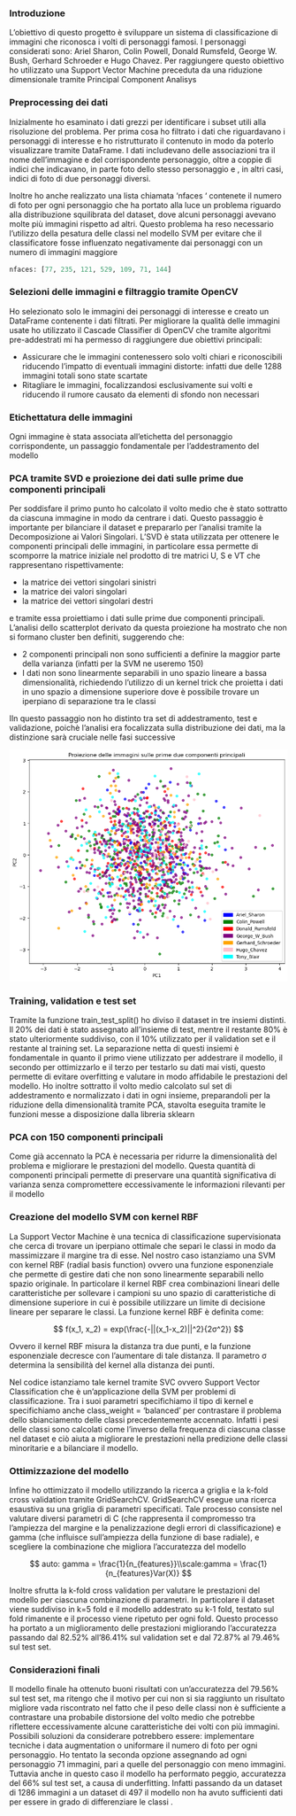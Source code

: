 ### Introduzione

L’obiettivo di questo progetto è sviluppare un sistema di classificazione di immagini che riconosca i volti di personaggi famosi. I personaggi considerati sono: Ariel Sharon, Colin Powell, Donald Rumsfeld, George W. Bush, Gerhard Schroeder e Hugo Chavez. Per raggiungere questo obiettivo ho utilizzato una Support Vector Machine preceduta da una riduzione dimensionale tramite Principal Component Analisys

### Preprocessing dei dati

Inizialmente ho esaminato i dati grezzi  per identificare i subset utili alla risoluzione del problema. Per prima cosa ho filtrato i dati che riguardavano i personaggi di interesse e ho ristrutturato il contenuto in modo da poterlo visualizzare tramite DataFrame. I dati includevano  delle associazioni tra il nome dell’immagine e del corrispondente personaggio, oltre a coppie di indici che indicavano, in parte foto dello stesso personaggio e , in altri casi, indici di foto di due personaggi diversi.

Inoltre ho anche realizzato una lista chiamata ‘nfaces ‘ contenete il numero di foto per ogni personaggio che ha portato alla luce un problema riguardo alla distribuzione squilibrata del dataset, dove alcuni personaggi avevano molte più immagini rispetto ad altri. Questo problema ha reso necessario l’utilizzo della pesatura delle classi nel modello SVM per evitare che il classificatore fosse influenzato negativamente dai personaggi con un numero di immagini maggiore

```python
nfaces: [77, 235, 121, 529, 109, 71, 144]
```

### Selezioni delle immagini e filtraggio tramite OpenCV

Ho selezionato solo le immagini dei personaggi di interesse e creato un DataFrame contenente i dati filtrati. Per migliorare la qualità delle immagini usate ho utilizzato il Cascade Classifier di OpenCV che tramite algoritmi pre-addestrati mi ha permesso di raggiungere due obiettivi principali:

- Assicurare che le immagini contenessero solo volti chiari e riconoscibili riducendo l’impatto di eventuali immagini  distorte: infatti due delle 1288 immagini totali  sono state scartate
- Ritagliare le immagini, focalizzandosi esclusivamente sui volti e riducendo il rumore causato da elementi di sfondo non necessari

### Etichettatura delle immagini

Ogni immagine è stata associata all’etichetta del personaggio corrispondente, un passaggio fondamentale per l’addestramento del modello

### PCA tramite SVD e proiezione dei dati sulle prime due componenti principali

Per soddisfare il primo punto ho calcolato il volto medio che è stato sottratto da ciascuna immagine in modo da centrare i dati. Questo passaggio è importante per bilanciare il dataset e prepararlo per l’analisi tramite la Decomposizione ai Valori Singolari. L’SVD è stata utilizzata per ottenere le componenti principali delle immagini, in particolare essa permette di scomporre la matrice iniziale nel prodotto di tre matrici U, S e VT che rappresentano rispettivamente:

- la matrice dei vettori singolari sinistri
- la matrice dei valori singolari
- la matrice dei vettori singolari destri

e tramite essa proiettiamo i dati sulle prime due componenti principali. L’analisi dello scatterplot derivato da questa proiezione ha mostrato che non si formano cluster ben definiti,  suggerendo che: 

- 2 componenti principali non sono sufficienti a definire la maggior parte della varianza (infatti per la SVM ne useremo 150)
- I dati non sono linearmente separabili in uno spazio lineare a bassa dimensionalità, richiedendo l’utilizzo di un kernel trick che proietta i dati in uno spazio a dimensione superiore dove è  possibile trovare un iperpiano di separazione tra le classi

IIn questo passaggio non ho distinto tra set di addestramento, test e validazione, poichè l’analisi era focalizzata sulla distribuzione dei dati, ma la distinzione sarà cruciale nelle fasi successive

![PCA](Progetto_N/image.png)


### Training, validation e test set

Tramite la funzione train_test_split() ho diviso il dataset in tre insiemi distinti.  Il 20% dei dati è stato assegnato all’insieme di test, mentre il restante 80% è stato ulteriormente suddiviso, con il 10% utilizzato per il validation set e il restante al training set. La separazione netta di questi insiemi è fondamentale in quanto il primo viene utilizzato per addestrare il modello, il secondo per ottimizzarlo e il terzo per testarlo su dati mai visti, questo permette di evitare overfitting e valutare in modo affidabile le prestazioni del modello. Ho inoltre sottratto il volto medio calcolato sul set di addestramento e normalizzato i dati in ogni insieme, preparandoli per la riduzione della dimensionalità tramite PCA,  stavolta eseguita tramite le funzioni messe a disposizione dalla libreria sklearn 

### PCA con 150 componenti principali

Come già accennato la PCA è necessaria per ridurre la dimensionalità del problema e migliorare le prestazioni del modello. Questa quantità di componenti principali permette di preservare una quantità significativa di varianza senza compromettere eccessivamente le informazioni rilevanti per il modello

### Creazione del modello SVM con kernel RBF

La Support Vector Machine è una tecnica di classificazione supervisionata che cerca di trovare un iperpiano ottimale che separi le classi in modo da massimizzare il margine tra di esse. Nel nostro caso istanziamo una SVM con kernel RBF (radial basis function) ovvero una funzione esponenziale che permette di gestire dati che non sono linearmente separabili nello spazio originale. In particolare il kernel RBF crea combinazioni lineari delle caratteristiche per sollevare i campioni su uno spazio di caratteristiche di dimensione superiore in cui è possibile utilizzare un limite di decisione lineare per separare le classi. La funzione kernel RBF è definita come:

$$
f(x_1, x_2) = exp(\frac{-||(x_1-x_2)||^2}{2σ^2})
$$

Ovvero il kernel RBF misura la distanza tra due punti, e la funzione esponenziale decresce con l’aumentare di tale distanza. Il parametro σ determina la sensibilità del kernel alla distanza dei punti.

Nel codice istanziamo tale kernel tramite SVC ovvero Support Vector Classification che è un’applicazione della SVM per problemi di classificazione. Tra i suoi parametri specifichiamo il tipo di kernel e specifichiamo anche class_weight = ‘balanced’ per contrastare il problema dello sbianciamento delle classi precedentemente accennato. Infatti i pesi delle classi sono calcolati come l’inverso della frequenza di ciascuna classe nel dataset e ciò aiuta a migliorare le prestazioni nella predizione delle classi minoritarie e a bilanciare il modello. 

### Ottimizzazione del modello

Infine ho ottimizzato il modello utilizzando la ricerca a griglia e la k-fold cross validation tramite GridSearchCV. GridSearchCV esegue una ricerca esaustiva su una griglia di parametri specificati. Tale processo consiste nel valutare diversi parametri di C (che rappresenta il compromesso tra l’ampiezza del margine e la penalizzazione degli errori di classificazione) e gamma (che influisce sull’ampiezza della funzione di base radiale), e scegliere la combinazione che migliora l’accuratezza del modello

$$
auto: gamma = \frac{1}{n_{features}}\\scale:gamma = \frac{1}{n_{features}Var(X)}
$$

Inoltre sfrutta la k-fold cross validation per valutare le prestazioni del modello per ciascuna combinazione di parametri. In particolare il dataset viene suddiviso in k=5 fold e il modello addestrato su k-1 fold, testato sul fold rimanente e il processo viene ripetuto per ogni fold. Questo processo ha portato a un miglioramento delle prestazioni migliorando l’accuratezza passando dal 82.52% all’86.41% sul validation set e dal 72.87% al 79.46% sul test set.

### Considerazioni finali

Il modello finale ha ottenuto buoni risultati con un’accuratezza del 79.56% sul test set, ma ritengo che il motivo per cui non si sia raggiunto un risultato migliore vada riscontrato nel fatto che il peso delle classi non è sufficiente a contrastare una probabile distorsione del volto medio che potrebbe riflettere eccessivamente alcune caratteristiche dei volti con più immagini. Possibili soluzioni da considerare potrebbero essere: implementare tecniche i data augmentation o uniformare il numero di foto per ogni personaggio. Ho tentato la seconda opzione assegnando ad ogni personaggio 71 immagini, pari a quelle  del personaggio con meno immagini. Tuttavia anche in questo caso il modello ha performato peggio, accuratezza del 66% sul test set, a causa di underfitting. Infatti passando da un dataset di 1286 immagini a un dataset di 497 il modello non ha avuto sufficienti dati per essere in grado di differenziare le classi .
